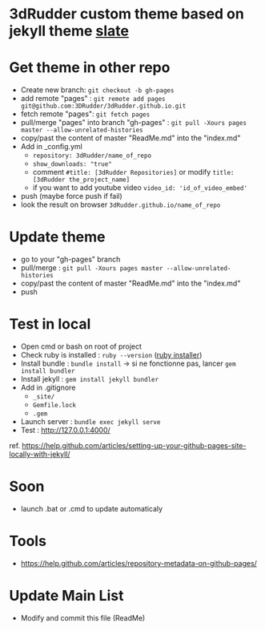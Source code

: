 # 3dRudder custom theme based on jekyll theme [slate](https://pages-themes.github.io/slate/)

# Get theme in other repo

* Create new branch: ```git checkout -b gh-pages```
* add remote "pages" : ```git remote add pages git@github.com:3DRudder/3dRudder.github.io.git```
* fetch remote "pages": ```git fetch pages```
* pull/merge "pages" into branch "gh-pages" : ```git pull -Xours pages master --allow-unrelated-histories```
* copy/past the content of master "ReadMe.md" into the "index.md"
* Add in _config.yml 
  * ```repository: 3dRudder/name_of_repo```
  * ```show_downloads: "true"```
  * comment ```#title: [3dRudder Repositories]``` or modify ```title: [3dRudder the_project_name]```
  * if you want to add youtube video ```video_id: 'id_of_video_embed'```
* push (maybe force push if fail)
* look the result on browser ```3dRudder.github.io/name_of_repo```

# Update theme

* go to your "gh-pages" branch
* pull/merge : ```git pull -Xours pages master --allow-unrelated-histories```
* copy/past the content of master "ReadMe.md" into the "index.md"
* push

# Test in local

* Open cmd or bash on root of project
* Check ruby is installed : ```ruby --version``` ([ruby installer](https://rubyinstaller.org/downloads/))
* Install bundle : ```bundle install```
-> si ne fonctionne pas, lancer ```gem install bundler```
* Install jekyll : ```gem install jekyll bundler```
* Add in .gitignore 
  * ```_site/```
  * ```Gemfile.lock```
  * ```.gem```
* Launch server : ```bundle exec jekyll serve```
* Test : http://127.0.0.1:4000/

ref. https://help.github.com/articles/setting-up-your-github-pages-site-locally-with-jekyll/

# Soon
* launch .bat or .cmd to update automaticaly

# Tools
* https://help.github.com/articles/repository-metadata-on-github-pages/

# Update Main List
* Modify and commit this file (ReadMe)
